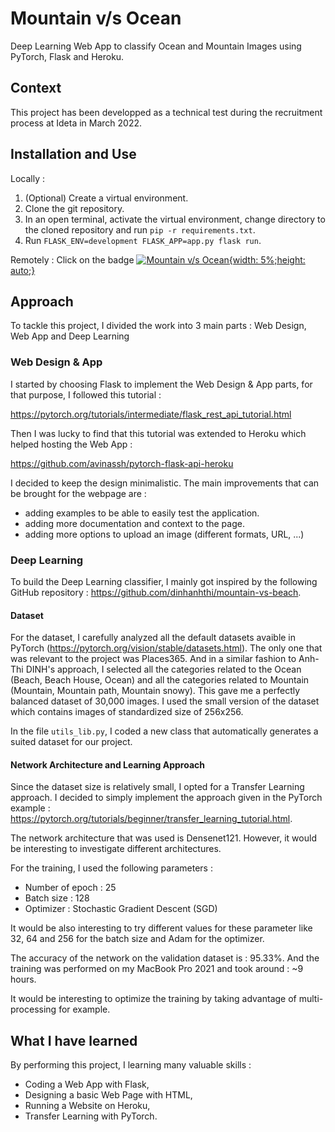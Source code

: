 # Mountain v/s Ocean

Deep Learning Web App to classify Ocean and Mountain Images using PyTorch, Flask and Heroku.

## Context

This project has been developped as a technical test during the recruitment process at Ideta in March 2022.

## Installation and Use

Locally :

1. (Optional) Create a virtual environment.
2. Clone the git repository.
3. In an open terminal, activate the virtual environment, change directory to the cloned repository and run `pip -r requirements.txt`.
4. Run `FLASK_ENV=development FLASK_APP=app.py flask run`.

Remotely : Click on the badge [![Mountain v/s Ocean](https://upload.wikimedia.org/wikipedia/commons/thumb/e/ec/Heroku_logo.svg/2560px-Heroku_logo.svg.png){width: 5%;height: auto;}](https://mountain-vs-ocean.herokuapp.com/)

## Approach

To tackle this project, I divided the work into 3 main parts : Web Design, Web App and Deep Learning

### Web Design & App

I started by choosing Flask to implement the Web Design & App parts, for that purpose, I followed this tutorial :

https://pytorch.org/tutorials/intermediate/flask_rest_api_tutorial.html

Then I was lucky to find that this tutorial was extended to Heroku which helped hosting the Web App :

https://github.com/avinassh/pytorch-flask-api-heroku

I decided to keep the design minimalistic. The main improvements that can be brought for the webpage are :

* adding examples to be able to easily test the application.
* adding more documentation and context to the page.
* adding more options to upload an image (different formats, URL, ...)

### Deep Learning

To build the Deep Learning classifier, I mainly got inspired by the following GitHub repository : https://github.com/dinhanhthi/mountain-vs-beach.

#### Dataset

For the dataset, I carefully analyzed all the default datasets avaible in PyTorch (https://pytorch.org/vision/stable/datasets.html). The only one that was relevant to the project was Places365. And in a similar fashion to Anh-Thi DINH's approach, I selected all the categories related to the Ocean (Beach, Beach House, Ocean) and all the categories related to Mountain (Mountain, Mountain path, Mountain snowy). This gave me a perfectly balanced dataset of 30,000 images. I used the small version of the dataset which contains images of standardized size of 256x256.

In the file `utils_lib.py`, I coded a new class that automatically generates a suited dataset for our project.

#### Network Architecture and Learning Approach

Since the dataset size is relatively small, I opted for a Transfer Learning approach. I decided to simply implement the approach given in the PyTorch example : https://pytorch.org/tutorials/beginner/transfer_learning_tutorial.html.

The network architecture that was used is Densenet121. However, it would be interesting to investigate different architectures.

For the training, I used the following parameters :

* Number of epoch : 25
* Batch size : 128
* Optimizer : Stochastic Gradient Descent (SGD)

It would be also interesting to try different values for these parameter like 32, 64 and 256 for the batch size and Adam for the optimizer.

The accuracy of the network on the validation dataset is : 95.33%.
And the training was performed on my MacBook Pro 2021 and took around : ~9 hours.

It would be interesting to optimize the training by taking advantage of multi-processing for example.

## What I have learned

By performing this project, I learning many valuable skills :

* Coding a Web App with Flask,
* Designing a basic Web Page with HTML,
* Running a Website on Heroku,
* Transfer Learning with PyTorch.
